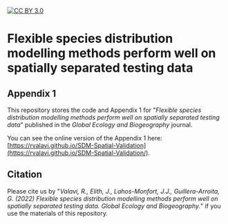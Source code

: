 [![CC BY 3.0][cc-by-shield]][cc-by]

[cc-by]: http://creativecommons.org/licenses/by/3.0/
[cc-by-image]: https://licensebuttons.net/l/by/3.0/88x31.png
[cc-by-shield]: https://img.shields.io/badge/License-CC%20BY-lightgrey.svg

# Flexible species distribution modelling methods perform well on spatially separated testing data
## Appendix 1

This repository stores the code and Appendix 1 for "*Flexible species distribution modelling methods perform well on spatially separated testing data*" published in the *Global Ecology and Biogeography* journal.

You can see the online version of the Appendix 1 here: [https://rvalavi.github.io/SDM-Spatial-Validation](https://rvalavi.github.io/SDM-Spatial-Validation/).

## Citation
Please cite us by "*Valavi, R., Elith, J., Lahos-Monfort, J.J., Guillera-Arroita, G. (2022) Flexible species distribution modelling methods perform well on spatially separated testing data. Global Ecology and Biogeography.*" if you use the materials of this repository.
